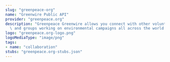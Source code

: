 ```yaml
---
slug: "greenpeace-org"
name: "Greenwire Public API"
provider: "greenpeace.org"
description: "Greenpeace Greenwire allows you connect with other volunteers, activists\
  \ and groups working on environmental campaigns all across the world!"
logo: "greenpeace.org-logo.png"
logoMediaType: "image/png"
tags:
- name: "collaboration"
stubs: "greenpeace.org-stubs.json"
---
```

